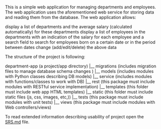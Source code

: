 This is a simple web application for managing departments and employees. The web application uses the aforementioned web service for storing data and reading them from the database. The web application allows:

display a list of departments and the average salary (calculated automatically) for these departments
display a list of employees in the departments with an indication of the salary for each employee and a search field to search for employees born on a certain date or in the period between dates
change (add/edit/delete) the above data

The structure of the project is following:

department-app (a project/app directory)
  |__ migrations (includes migration files to manage database schema changes )
  |__ models (includes modules with Python classes describing DB models)
  |__ service (includes modules with functions/classes to work with DB)
  |__ rest (this package must include modules with RESTful service implementation)
  |__ templates (this folder must include web app HTML templates)
  |__ static (this folder must include static files (js, css, images, etc,))
  |__ tests (this package must include modules with unit tests)
  |__ views (this package must include modules with Web controllers/views)
  
To read extended information describing usability of project open the [SRS.md](SRS.md) file.
